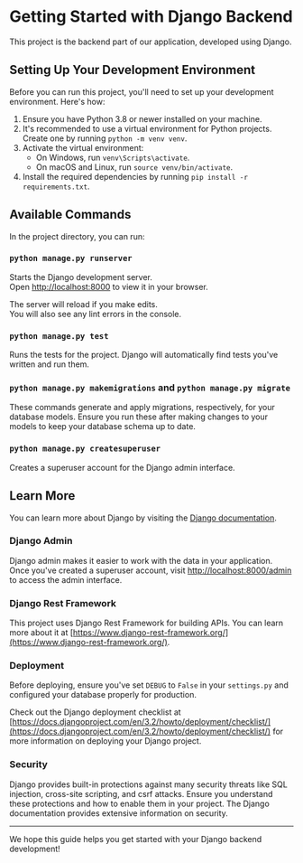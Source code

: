 # Getting Started with Django Backend

This project is the backend part of our application, developed using Django.

## Setting Up Your Development Environment

Before you can run this project, you'll need to set up your development environment. Here's how:

1. Ensure you have Python 3.8 or newer installed on your machine.
2. It's recommended to use a virtual environment for Python projects. Create one by running `python -m venv venv`.
3. Activate the virtual environment:
   - On Windows, run `venv\Scripts\activate`.
   - On macOS and Linux, run `source venv/bin/activate`.
4. Install the required dependencies by running `pip install -r requirements.txt`.

## Available Commands

In the project directory, you can run:

### `python manage.py runserver`

Starts the Django development server.\
Open [http://localhost:8000](http://localhost:8000) to view it in your browser.

The server will reload if you make edits.\
You will also see any lint errors in the console.

### `python manage.py test`

Runs the tests for the project. Django will automatically find tests you've written and run them.

### `python manage.py makemigrations` and `python manage.py migrate`

These commands generate and apply migrations, respectively, for your database models. Ensure you run these after making changes to your models to keep your database schema up to date.

### `python manage.py createsuperuser`

Creates a superuser account for the Django admin interface.

## Learn More

You can learn more about Django by visiting the [Django documentation](https://docs.djangoproject.com/en/3.2/).

### Django Admin

Django admin makes it easier to work with the data in your application. Once you've created a superuser account, visit [http://localhost:8000/admin](http://localhost:8000/admin) to access the admin interface.

### Django Rest Framework

This project uses Django Rest Framework for building APIs. You can learn more about it at [https://www.django-rest-framework.org/](https://www.django-rest-framework.org/).

### Deployment

Before deploying, ensure you've set `DEBUG` to `False` in your `settings.py` and configured your database properly for production.

Check out the Django deployment checklist at [https://docs.djangoproject.com/en/3.2/howto/deployment/checklist/](https://docs.djangoproject.com/en/3.2/howto/deployment/checklist/) for more information on deploying your Django project.

### Security

Django provides built-in protections against many security threats like SQL injection, cross-site scripting, and csrf attacks. Ensure you understand these protections and how to enable them in your project. The Django documentation provides extensive information on security.

---

We hope this guide helps you get started with your Django backend development!
